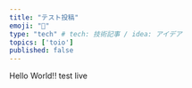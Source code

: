 ```yaml
---
title: "テスト投稿"
emoji: "🐶"
type: "tech" # tech: 技術記事 / idea: アイデア
topics: ['toio']
published: false
---
```

Hello World!!
test
live